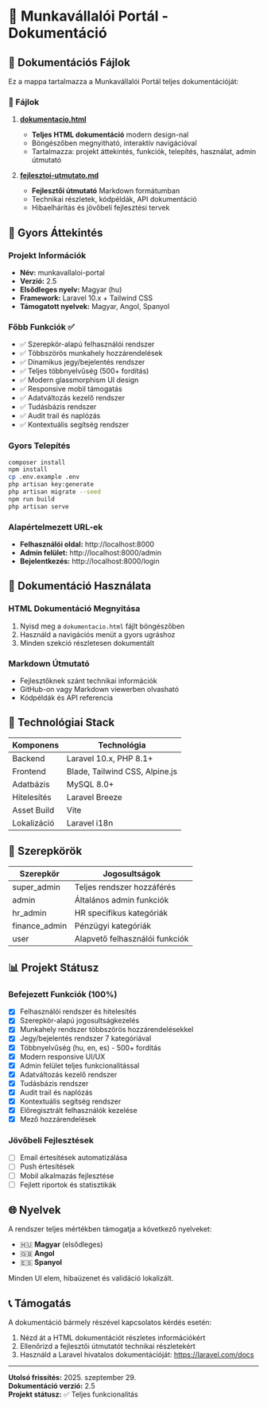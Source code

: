 # 🏢 Munkavállalói Portál - Dokumentáció

## 📁 Dokumentációs Fájlok

Ez a mappa tartalmazza a Munkavállalói Portál teljes dokumentációját:

### 📄 Fájlok

1. **[dokumentacio.html](./dokumentacio.html)** 
   - **Teljes HTML dokumentáció** modern design-nal
   - Böngészőben megnyitható, interaktív navigációval
   - Tartalmazza: projekt áttekintés, funkciók, telepítés, használat, admin útmutató

2. **[fejlesztoi-utmutato.md](./fejlesztoi-utmutato.md)**
   - **Fejlesztői útmutató** Markdown formátumban
   - Technikai részletek, kódpéldák, API dokumentáció
   - Hibaelhárítás és jövőbeli fejlesztési tervek

## 🚀 Gyors Áttekintés

### Projekt Információk
- **Név:** munkavallaloi-portal
- **Verzió:** 2.5
- **Elsődleges nyelv:** Magyar (hu)
- **Framework:** Laravel 10.x + Tailwind CSS
- **Támogatott nyelvek:** Magyar, Angol, Spanyol

### Főbb Funkciók ✅
- ✅ Szerepkör-alapú felhasználói rendszer
- ✅ Többszörös munkahely hozzárendelések
- ✅ Dinamikus jegy/bejelentés rendszer
- ✅ Teljes többnyelvűség (500+ fordítás)
- ✅ Modern glassmorphism UI design
- ✅ Responsive mobil támogatás
- ✅ Adatváltozás kezelő rendszer
- ✅ Tudásbázis rendszer
- ✅ Audit trail és naplózás
- ✅ Kontextuális segítség rendszer

### Gyors Telepítés
```bash
composer install
npm install
cp .env.example .env
php artisan key:generate
php artisan migrate --seed
npm run build
php artisan serve
```

### Alapértelmezett URL-ek
- **Felhasználói oldal:** http://localhost:8000
- **Admin felület:** http://localhost:8000/admin
- **Bejelentkezés:** http://localhost:8000/login

## 📖 Dokumentáció Használata

### HTML Dokumentáció Megnyitása
1. Nyisd meg a `dokumentacio.html` fájlt böngészőben
2. Használd a navigációs menüt a gyors ugráshoz
3. Minden szekció részletesen dokumentált

### Markdown Útmutató
- Fejlesztőknek szánt technikai információk
- GitHub-on vagy Markdown viewerben olvasható
- Kódpéldák és API referencia

## 🔧 Technológiai Stack

| Komponens | Technológia |
|-----------|-------------|
| Backend | Laravel 10.x, PHP 8.1+ |
| Frontend | Blade, Tailwind CSS, Alpine.js |
| Adatbázis | MySQL 8.0+ |
| Hitelesítés | Laravel Breeze |
| Asset Build | Vite |
| Lokalizáció | Laravel i18n |

## 👥 Szerepkörök

| Szerepkör | Jogosultságok |
|-----------|---------------|
| super_admin | Teljes rendszer hozzáférés |
| admin | Általános admin funkciók |
| hr_admin | HR specifikus kategóriák |
| finance_admin | Pénzügyi kategóriák |
| user | Alapvető felhasználói funkciók |

## 📊 Projekt Státusz

### Befejezett Funkciók (100%)
- [x] Felhasználói rendszer és hitelesítés
- [x] Szerepkör-alapú jogosultságkezelés
- [x] Munkahely rendszer többszörös hozzárendelésekkel
- [x] Jegy/bejelentés rendszer 7 kategóriával
- [x] Többnyelvűség (hu, en, es) - 500+ fordítás
- [x] Modern responsive UI/UX
- [x] Admin felület teljes funkcionalitással
- [x] Adatváltozás kezelő rendszer
- [x] Tudásbázis rendszer
- [x] Audit trail és naplózás
- [x] Kontextuális segítség rendszer
- [x] Előregisztrált felhasználók kezelése
- [x] Mező hozzárendelések

### Jövőbeli Fejlesztések
- [ ] Email értesítések automatizálása
- [ ] Push értesítések
- [ ] Mobil alkalmazás fejlesztése
- [ ] Fejlett riportok és statisztikák

## 🌐 Nyelvek

A rendszer teljes mértékben támogatja a következő nyelveket:

- 🇭🇺 **Magyar** (elsődleges)
- 🇬🇧 **Angol**
- 🇪🇸 **Spanyol**

Minden UI elem, hibaüzenet és validáció lokalizált.

## 📞 Támogatás

A dokumentáció bármely részével kapcsolatos kérdés esetén:

1. Nézd át a HTML dokumentációt részletes információkért
2. Ellenőrizd a fejlesztői útmutatót technikai részletekért
3. Használd a Laravel hivatalos dokumentációját: https://laravel.com/docs

---

**Utolsó frissítés:** 2025. szeptember 29.  
**Dokumentáció verzió:** 2.5  
**Projekt státusz:** ✅ Teljes funkcionalitás
